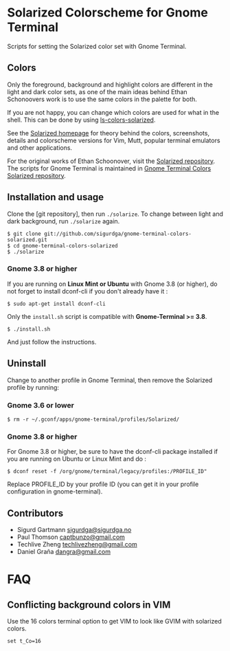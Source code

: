 Solarized Colorscheme for Gnome Terminal
========================================

Scripts for setting the Solarized color set with Gnome Terminal.

Colors
------

Only the foreground, background and highlight colors are different in the light
and dark color sets, as one of the main ideas behind Ethan Schonoovers work is
to use the same colors in the palette for both.

If you are not happy, you can change which colors are used for what in the
shell. This can be done by using [ls-colors-solarized].

See the [Solarized homepage] for theory behind the colors, screenshots, details
and colorscheme versions for Vim, Mutt, popular terminal emulators and other
applications.

For the original works of Ethan Schoonover, visit the [Solarized repository].
The scripts for Gnome Terminal is maintained in [Gnome Terminal Colors
Solarized repository].

Installation and usage
----------------------

Clone the [git repository], then run `./solarize`. To change between light and
dark background, run `./solarize` again.

    $ git clone git://github.com/sigurdga/gnome-terminal-colors-solarized.git
    $ cd gnome-terminal-colors-solarized
    $ ./solarize

### Gnome 3.8 or higher

If you are running on <b>Linux Mint or Ubuntu</b> with Gnome 3.8 (or higher),
do not forget to install dconf-cli if you don't already have it :

    $ sudo apt-get install dconf-cli

Only the `install.sh` script is compatible with <b>Gnome-Terminal >= 3.8</b>.

    $ ./install.sh
    
And just follow the instructions.

Uninstall
---------

Change to another profile in Gnome Terminal, then remove the Solarized profile
by running:

### Gnome 3.6 or lower

    $ rm -r ~/.gconf/apps/gnome-terminal/profiles/Solarized/

### Gnome 3.8 or higher

For Gnome 3.8 or higher, be sure to have the dconf-cli package installed
if you are running on Ubuntu or Linux Mint and do :

    $ dconf reset -f /org/gnome/terminal/legacy/profiles:/PROFILE_ID"

Replace PROFILE_ID by your profile ID (you can get it in your profile
configuration in gnome-terminal).

Contributors
------------

* Sigurd Gartmann <sigurdga@sigurdga.no>
* Paul Thomson <captbunzo@gmail.com>
* Techlive Zheng <techlivezheng@gmail.com>
* Daniel Graña <dangra@gmail.com>

FAQ
===

Conflicting background colors in VIM
------------------------------------

Use the 16 colors terminal option to get VIM to look like GVIM with solarized
colors.

    set t_Co=16

[Solarized homepage]:   http://ethanschoonover.com/solarized
[Solarized repository]: https://github.com/altercation/solarized
[Gnome Terminal Colors Solarized repository]: https://github.com/sigurdga/gnome-terminal-colors-solarized
[ls-colors-solarized]: https://github.com/sigurdga/ls-colors-solarized
